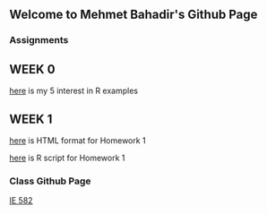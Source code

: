 ## Welcome to Mehmet Bahadir's Github Page


### Assignments



## WEEK 0

[here](files\example_homework_0.html) is my 5 interest in R examples

## WEEK 1

[here](Homework1\Homework_1.html) is HTML format for Homework 1

[here](Homework1\Homework_1.r) is R script for Homework 1


### Class Github Page

[IE 582](https://github.com/BU-IE-582)
